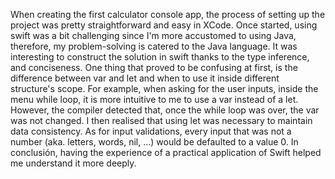 When creating the first calculator console app, the process of setting up the project was pretty straightforward and easy in XCode. Once started, using swift was a bit challenging since I'm more accustomed to using Java, therefore, my problem-solving is catered to the Java language. It was interesting to construct the solution in swift thanks to the type inference, and conciseness. One thing that proved to be confusing at first, is the difference between var and let and when to use it inside different structure's scope. For example, when asking for the user inputs, inside the menu while loop, it is more intuitive to me to use a var instead of a let. However, the compiler detected that, once the while loop was over, the var was not changed. I then realised that using let was necessary to maintain data consistency. As for input validations, every input that was not a number (aka. letters, words, nil, ...) would be defaulted to a value 0.  In conclusión, having the experience of a practical application of Swift helped me understand it more deeply.